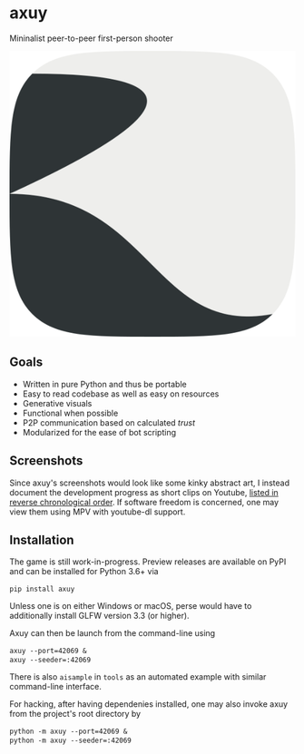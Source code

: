 # axuy

Mininalist peer-to-peer first-person shooter

![icon](https://raw.githubusercontent.com/McSinyx/axuy/master/axuy/icon.png)

## Goals

* Written in pure Python and thus be portable
* Easy to read codebase as well as easy on resources
* Generative visuals
* Functional when possible
* P2P communication based on calculated *trust*
* Modularized for the ease of bot scripting

## Screenshots

Since axuy's screenshots would look like some kinky abstract art,
I instead document the development progress as short clips on Youtube,
[listed in reverse chronological order][yt].  If software freedom is concerned,
one may view them using MPV with youtube-dl support.

## Installation

The game is still work-in-progress.  Preview releases are available on PyPI
and can be installed for Python 3.6+ via

    pip install axuy

Unless one is on either Windows or macOS, perse would have to
additionally install GLFW version 3.3 (or higher).

Axuy can then be launch from the command-line using

    axuy --port=42069 &
    axuy --seeder=:42069

There is also `aisample` in `tools` as an automated example
with similar command-line interface.

For hacking, after having dependenies installed, one may also invoke axuy
from the project's root directory by

    python -m axuy --port=42069 &
    python -m axuy --seeder=:42069

[yt]: https://www.youtube.com/playlist?list=PLAA9fHINq3sayfxEyZSF2D_rMgDZGyL3N

